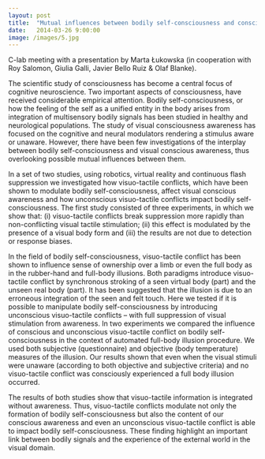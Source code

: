 ```yaml
---
layout: post
title:  "Mutual influences between bodily self-consciousness and conscious awareness"
date:   2014-03-26 9:00:00
image: /images/5.jpg
---
```


C-lab meeting with a presentation by Marta Łukowska (in cooperation with Roy Salomon, Giulia Galli, Javier Bello Ruiz & Olaf Blanke).

The scientific study of consciousness has become a central focus of cognitive neuroscience. Two important aspects of consciousness, have received considerable empirical attention. Bodily self-consciousness, or how the feeling of the self as a unified entity in the body arises from integration of multisensory bodily signals has been studied in healthy and neurological populations. The study of visual consciousness awareness has focused on the cognitive and neural modulators rendering a stimulus aware or unaware. However, there have been few investigations of the interplay between bodily self-consciousness and visual conscious awareness, thus overlooking possible mutual influences between them.

In a set of two studies, using robotics, virtual reality and continuous flash suppression we investigated how visuo-tactile conflicts, which have been shown to modulate bodily self-consciousness, affect visual conscious awareness and how unconscious visuo-tactile conflicts impact bodily self-consciousness. The first study consisted of three experiments, in which we show that: (i) visuo-tactile conflicts break suppression more rapidly than non-conflicting visual tactile stimulation; (ii) this effect is modulated by the presence of a visual body form and (iii) the results are not due to detection or response biases.

In the field of bodily self-consciousness, visuo-tactile conflict has been shown to influence sense of ownership over a limb or even the full body as in the rubber-hand and full-body illusions. Both paradigms introduce visuo-tactile conflict by synchronous stroking of a seen virtual body (part) and the unseen real body (part). It has been suggested that the illusion is due to an erroneous integration of the seen and felt touch. Here we tested if it is possible to manipulate bodily self-consciousness by introducing unconscious visuo-tactile conflicts – with full suppression of visual stimulation from awareness. In two experiments we compared the influence of conscious and unconscious visuo-tactile conflict on bodily self-consciousness in the context of automated full-body illusion procedure. We used both subjective (questionnaire) and objective (body temperature) measures of the illusion. Our results shown that even when the visual stimuli were unaware (according to both objective and subjective criteria) and no visuo-tactile conflict was consciously experienced a full body illusion occurred.

The results of both studies show that visuo-tactile information is integrated without awareness. Thus, visuo-tactile conflicts modulate not only the formation of bodily self-consciousness but also the content of our conscious awareness and even an unconscious visuo-tactile conflict is able to impact bodily self-consciousness. These finding highlight an important link between bodily signals and the experience of the external world in the visual domain.

